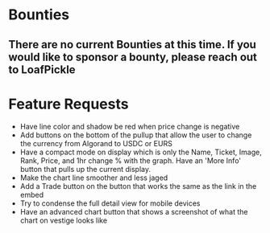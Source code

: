 # Bounties
There are no current Bounties at this time. If you would like to sponsor a bounty, please reach out to LoafPickle
--- 
# Feature Requests
- Have line color and shadow be red when price change is negative
- Add buttons on the bottom of the pullup that allow the user to change the currency from Algorand to USDC or EURS
- Have a compact mode on display which is only the Name, Ticket, Image, Rank, Price, and 1hr change % with the graph. Have an 'More Info' button that pulls up the current display.
- Make the chart line smoother and less jaged
- Add a Trade button on the button that works the same as the link in the embed
- Try to condense the full detail view for mobile devices
- Have an advanced chart button that shows a screenshot of what the chart on vestige looks like
